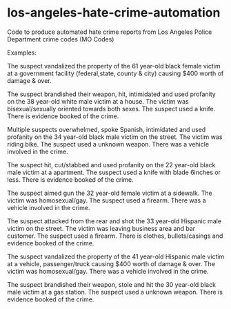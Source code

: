# los-angeles-hate-crime-automation

Code to produce automated hate crime reports from Los Angeles Police Department crime codes (MO Codes)

Examples:

The suspect vandalized the property of the 61 year-old black female victim at a government facility (federal,state, county & city) causing $400 worth of damage & over.

The suspect brandished their weapon, hit, intimidated and used profanity on the 38 year-old white male victim at a house. The victim was bisexual/sexually oriented towards both sexes. The suspect used a knife. There is evidence booked of the crime.

Multiple suspects overwhelmed, spoke Spanish, intimidated and used profanity on the 34 year-old black male victim on the street. The victim was riding bike. The suspect used a unknown weapon. There was a vehicle involved in the crime.

The suspect hit, cut/stabbed and used profanity on the 22 year-old black male victim at a apartment. The suspect used a knife with blade 6inches or less. There is evidence booked of the crime.

The suspect aimed gun the 32 year-old female victim at a sidewalk. The victim was homosexual/gay. The suspect used a firearm. There was a vehicle involved in the crime.

The suspect attacked from the rear and shot the 33 year-old Hispanic male victim on the street. The victim was leaving business area and bar customer. The suspect used a firearm. There is clothes, bullets/casings and evidence booked of the crime.

The suspect vandalized the property of the 41 year-old Hispanic male victim at a vehicle, passenger/truck causing $400 worth of damage & over. The victim was homosexual/gay. There was a vehicle involved in the crime.

The suspect brandished their weapon, stole and hit the 30 year-old black male victim at a gas station. The suspect used a unknown weapon. There is evidence booked of the crime.
